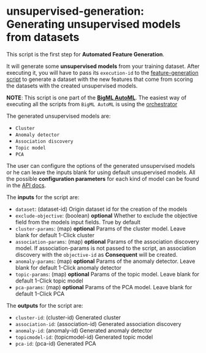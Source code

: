 # unsupervised-generation: Generating unsupervised models from datasets

This script is the first step for **Automated Feature Generation**.

It will generate some **unsupervised models** from your training
dataset. After executing it, you will have to pass its `execution-id`
to the [feature-generation script](../feature-generation) to generate
a dataset with the new features that come from scoring the datasets
with the created unsupervised models.

**NOTE**: This script is one part of the [**BigML
AutoML**](../readme.md). The easiest way of executing all the scripts
from `BigML AutoML` is using the
[orchestrator](../automl-orchestrator/readme.md)

The generated unsupervised models are:

* `Cluster`
* `Anomaly detector`
* `Association discovery`
* `Topic model`
* `PCA`

The user can configure the options of the generated unsupervised
models or he can leave the inputs blank for using default unsupervised
models. All the possible **configuration parameters** for each kind of
model can be found in the [API docs](https://bigml.com/api).

The **inputs** for the script are:

* `dataset`: (dataset-id) Origin dataset id for the creation of the models
* `exclude-objective`: (boolean) **optional** Whether to exclude the objective field from the models input fields. True by default
* `cluster-params`: (map) **optional** Params of the cluster model. Leave blank for default 1-Click cluster
* `association-params`: (map) **optional** Params of the association discovery model. If association-params is not passed to the script, an association discovery with the `objective-id` as **Consequent** will be created.
* `anomaly-params`: (map) **optional** Params of the anomaly detector. Leave blank for default 1-Click anomaly detector
* `topic-params`: (map) **optional** Params of the topic model. Leave blank for default 1-Click topic model
* `pca-params`: (map) **optional** Params of the PCA model. Leave blank for default 1-Click PCA

The **outputs** for the script are:
* `cluster-id`: (cluster-id) Generated cluster
* `association-id`: (association-id) Generated association discovery
* `anomaly-id`: (anomaly-id) Generated anomaly detector
* `topicmodel-id`: (topicmodel-id) Generated topic model
* `pca-id`: (pca-id) Generated PCA
